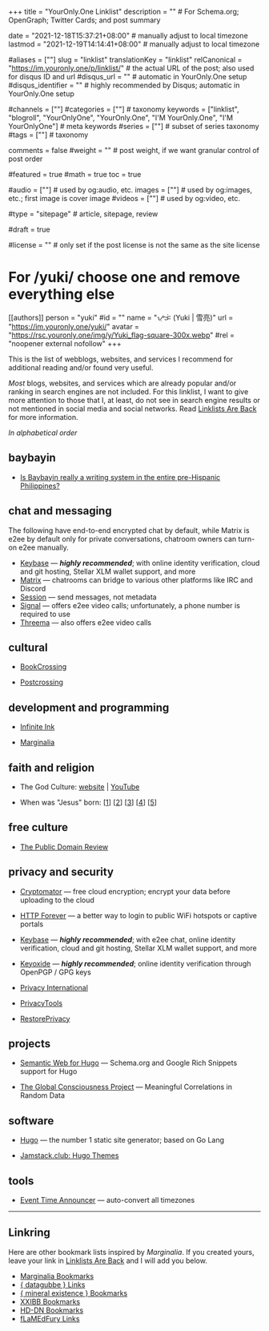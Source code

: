 +++
title = "YourOnly.One Linklist"
description = ""                                                    # For Schema.org; OpenGraph; Twitter Cards; and post summary

date = "2021-12-18T15:37:21+08:00"                                        # manually adjust to local timezone
lastmod = "2021-12-19T14:14:41+08:00"                                        # manually adjust to local timezone

#aliases = [""]
slug = "linklist"
translationKey = "linklist"
relCanonical = "https://im.youronly.one/p/linklist/"                                                   # the actual URL of the post; also used for disqus ID and url
#disqus_url = ""                                                    # automatic in YourOnly.One setup
#disqus_identifier = ""                                             # highly recommended by Disqus; automatic in YourOnly.One setup

#channels = [""]
#categories = [""]                                                   # taxonomy
keywords = ["linklist", "blogroll", "YourOnlyOne", "YourOnly.One", "I'M YourOnly.One", "I'M YourOnlyOne"]                                                     # meta keywords
#series = [""]                                                       # subset of series taxonomy
#tags = [""]                                                         # taxonomy

comments = false
#weight = ""                                                        # post weight, if we want granular control of post order

#featured = true
#math = true
toc = true

#audio = [""]                                                        # used by og:audio, etc.
images = [""]                                                       # used by og:images, etc.; first image is cover image
#videos = [""]                                                       # used by og:video, etc.

#type = "sitepage"                                                           # article, sitepage, review

#draft = true

#license = ""                                                       # only set if the post license is not the same as the site license

# For /yuki/ choose one and remove everything else
[[authors]]
  person = "yuki"
  #id = ""
  name = "ᜌᜓᜃᜒ (Yuki | 雪亮)"
  url = "https://im.youronly.one/yuki/"
  avatar = "https://rsc.youronly.one/img/y/Yuki_flag-square-300x.webp"
  #rel = "noopener external nofollow"
+++

This is the list of webblogs, websites, and services I recommend for additional reading and/or found very useful.

<!--more-->

*Most* blogs, websites, and services which are already popular and/or ranking in search engines are not included. For this linklist, I want to give more attention to those that I, at least, do not see in search engine results or not mentioned in social media and social networks. Read [Linklists Are Back](https://im.youronly.one/techmagus/linklists-are-back-2021353) for more information.

*In alphabetical order*

## baybayin

- <a href="https://www.quora.com/Is-Baybayin-really-a-writing-system-in-the-entire-pre-hispanic-Philippines-Whats-the-basis-for-making-it-a-national-writing-system-if-pre-hispanic-kingdoms-weren-t-homogenous/answer/Christopher-Ray-Miller" rel="noopener external">Is Baybayin really a writing system in the entire pre-Hispanic Philippines?</a>

## chat and messaging

The following have end-to-end encrypted chat by default, while Matrix is e2ee by default only for private conversations, chatroom owners can turn-on e2ee manually.

- <a href="https://keybase.io" rel="noopener external">Keybase</a> — ***highly recommended***; with online identity verification, cloud and git hosting, Stellar XLM wallet support, and more
- <a href="https://matrix.org" rel="noopener external">Matrix</a> — chatrooms can bridge to various other platforms like IRC and Discord
- <a href="https://getsession.org" rel="noopener external">Session</a> — send messages, not metadata
- <a href="https://signal.org" rel="noopener external">Signal</a> — offers e2ee video calls; unfortunately, a phone number is required to use
- <a href="https://threema.ch/en" rel="noopener external">Threema</a> — also offers e2ee video calls

## cultural

- <a href="https://www.bookcrossing.com" rel="noopener external">BookCrossing</a>

- <a href="https://www.postcrossing.com" rel="noopener external">Postcrossing</a>

## development and programming

- <a href="https://www.ii.com" rel="noopener external">Infinite Ink</a>

- <a href="https://www.marginalia.nu" rel="noopener external">Marginalia</a>

## faith and religion

- The God Culture: <a href="https://www.thegodculture.com" rel="noopener external">website</a> | <a href="https://www.youtube.com/channel/UCK_iDwUHcRA0h_TdUHP8zwg" rel="noopener external">YouTube</a>

- When was "Jesus" born: [<a href="http://www.yhrim.com/Teaching_Documents/Yahushas_Earthly_Birth_Month_~_2-5996_-_may_2014.pdf" rel="noopener external">1</a>] [<a href="https://excellent-valley.org/Communion/Communion_Folder/2_05_Pentecost.htm" rel="noopener external">2</a>] [<a href="https://www.youtube.com/watch?v=Kw1eg9XlG6A" rel="noopener external">3</a>] [<a href="https://www.youtube.com/watch?v=Y-OCC1XVGe0" rel="noopener external">4</a>] [<a href="https://www.youtube.com/watch?v=vpYFD-7BuuM" rel="noopener external">5</a>]

## free culture

- <a href="https://publicdomainreview.org" rel="noopener external">The Public Domain Review</a>

## privacy and security

- <a href="https://cryptomator.org" rel="noopener external">Cryptomator</a> — free cloud encryption; encrypt your data before uploading to the cloud

- <a href="http://httpforever.com" rel="noopener external">HTTP Forever</a> — a better way to login to public WiFi hotspots or captive portals
- <a href="https://keybase.io" rel="noopener external">Keybase</a> — ***highly recommended***; with e2ee chat, online identity verification, cloud and git hosting, Stellar XLM wallet support, and more
- <a href="https://keyoxide.org" rel="noopener external">Keyoxide</a> — ***highly recommended***; online identity verification through OpenPGP / GPG keys
- <a href="https://privacyinternational.org" rel="noopener external">Privacy International</a>
- <a href="https://www.privacytools.io" rel="noopener external">PrivacyTools</a>
- <a href="https://restoreprivacy.com" rel="noopener external">RestorePrivacy</a>

## projects

- <a href="https://semweb.youronly.one" rel="me noopener">Semantic Web for Hugo</a> — Schema.org and Google Rich Snippets support for Hugo

- <a href="https://gcpdot.com" rel="noopener external">The Global Consciousness Project</a> — Meaningful Correlations in Random Data

## software

- <a href="https://gohugo.io" rel="noopener external">Hugo</a> — the number 1 static site generator; based on Go Lang

- <a href="https://jamstack.club/#ssg=hugo" rel="noopener external">Jamstack.club: Hugo Themes</a>

## tools

- <a href="https://www.timeanddate.com/worldclock/fixedform.html" rel="noopener external">Event Time Announcer</a> — auto-convert all timezones

---

## Linkring

Here are other bookmark lists inspired by *Marginalia*. If you created yours, leave your link in [Linklists Are Back](https://im.youronly.one/techmagus/linklists-are-back-2021353) and I will add you below.

- <a href="https://memex.marginalia.nu/links/bookmarks.gmi" rel="noopener external">Marginalia Bookmarks</a>
- <a href="https://datagubbe.se/links/" rel="noopener external">{ datagubbe } Links</a>
- <a href="https://mineralexistence.com/bookmarks.html" rel="noopener external">{ mineral existence } Bookmarks</a>
- <a href="https://wiki.xxiivv.com/site/bookmarks.html" rel="noopener external">XXIBB Bookmarks</a>
- <a href="https://hd-dn.com/bookmarks/" rel="noopener external">HD-DN Bookmarks</a>
- <a href="https://flamedfury.com/links/" rel="noopener external">fLaMEdFury Links</a>
